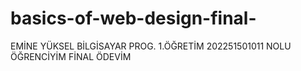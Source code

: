 # basics-of-web-design-final-
EMİNE YÜKSEL BİLGİSAYAR PROG. 1.ÖĞRETİM 202251501011 NOLU ÖĞRENCİYİM FİNAL ÖDEVİM

